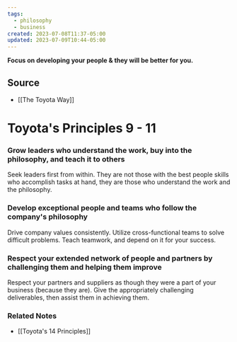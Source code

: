 ```yaml
---
tags:
  - philosophy
  - business
created: 2023-07-08T11:37-05:00
updated: 2023-07-09T10:44-05:00
---
```

**Focus on developing your people & they will be better for you.**

## Source
- [[The Toyota Way]]

# Toyota's Principles 9 - 11

### Grow leaders who understand the work, buy into the philosophy, and teach it to others

Seek leaders first from within. They are not those with the best people skills who accomplish tasks at hand, they are those who understand the work and the philosophy.

### Develop exceptional people and teams who follow the company's philosophy

Drive company values consistently. Utilize cross-functional teams to solve difficult problems. Teach teamwork, and depend on it for your success.

### Respect your extended network of people and partners by challenging them and helping them improve

Respect your partners and suppliers as though they were a part of your business (because they are). Give the appropriately challenging deliverables, then assist them in achieving them. 

### Related Notes
- [[Toyota's 14 Principles]]
